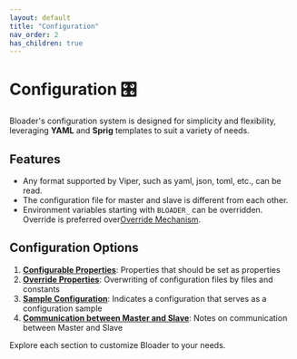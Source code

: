 ```yaml
---
layout: default
title: "Configuration"
nav_order: 2
has_children: true
---
```


# Configuration 🎛️

Bloader's configuration system is designed for simplicity and flexibility, leveraging **YAML** and **Sprig** templates to suit a variety of needs.

## Features
- Any format supported by Viper, such as yaml, json, toml, etc., can be read. 
- The configuration file for master and slave is different from each other. 
- Environment variables starting with `BLOADER_` can be overridden. Override is preferred over[Override Mechanism](override.md).

## Configuration Options
1. **[Configurable Properties](prop.md)**: Properties that should be set as properties
2. **[Override Properties](override.md)**: Overwriting of configuration files by files and constants
3. **[Sample Configuration](sample.md)**: Indicates a configuration that serves as a configuration sample
4. **[Communication between Master and Slave](communication.md)**: Notes on communication between Master and Slave

Explore each section to customize Bloader to your needs.




